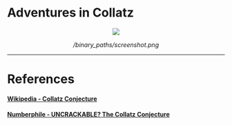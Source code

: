# Adventures in Collatz

<p align="center">
<img src="binary_paths/screenshot.png">
<div align="center"><i>/binary_paths/screenshot.png</i></div>
</p>

-------------------

# References

#### [Wikipedia - Collatz Conjecture](https://en.wikipedia.org/wiki/Collatz_conjecture)
#### [Numberphile - UNCRACKABLE? The Collatz Conjecture](https://youtu.be/5mFpVDpKX70)
